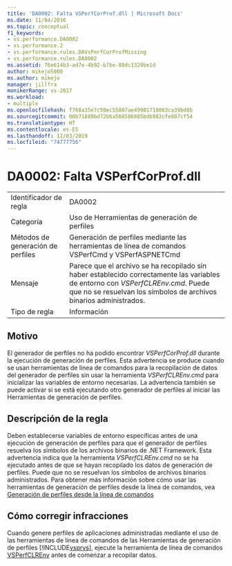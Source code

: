 ```yaml
---
title: 'DA0002: Falta VSPerfCorProf.dll | Microsoft Docs'
ms.date: 11/04/2016
ms.topic: conceptual
f1_keywords:
- vs.performance.DA0002
- vs.performance.2
- vs.performance.rules.DAVsPerfCorProfMissing
- vs.performance.rules.DA0002
ms.assetid: 76e614b3-ad7e-4b92-b7be-88dc1329be1d
author: mikejo5000
ms.author: mikejo
manager: jillfra
monikerRange: vs-2017
ms.workload:
- multiple
ms.openlocfilehash: f768a35e7c50ec55867ae49901718063ca39bd0b
ms.sourcegitcommit: 00b71889bd72b6a566586885bdb982cfe807cf54
ms.translationtype: HT
ms.contentlocale: es-ES
ms.lasthandoff: 12/03/2019
ms.locfileid: "74777756"
---
```

# <a name="da0002-vsperfcorprofdll-is-missing"></a>DA0002: Falta VSPerfCorProf.dll

|||
|-|-|
|Identificador de regla|DA0002|
|Categoría|Uso de Herramientas de generación de perfiles|
|Métodos de generación de perfiles|Generación de perfiles mediante las herramientas de línea de comandos VSPerfCmd y VSPerfASPNETCmd|
|Mensaje|Parece que el archivo se ha recopilado sin haber establecido correctamente las variables de entorno con *VSPerfCLREnv.cmd*. Puede que no se resuelvan los símbolos de archivos binarios administrados.|
|Tipo de regla|Información|

## <a name="cause"></a>Motivo
 El generador de perfiles no ha podido encontrar *VSPerfCorProf.dll* durante la ejecución de generación de perfiles. Esta advertencia se produce cuando se usan herramientas de línea de comandos para la recopilación de datos del generador de perfiles sin usar la herramienta *VSPerfCLREnv.cmd* para inicializar las variables de entorno necesarias. La advertencia también se puede activar si se está ejecutando otro generador de perfiles al iniciar las Herramientas de generación de perfiles.

## <a name="rule-description"></a>Descripción de la regla
 Deben establecerse variables de entorno específicas antes de una ejecución de generación de perfiles para que el generador de perfiles resuelva los símbolos de los archivos binarios de .NET Framework. Esta advertencia indica que la herramienta *VSPerfCLREnv.cmd* no se ha ejecutado antes de que se hayan recopilado los datos de generación de perfiles. Puede que no se resuelvan los símbolos de archivos binarios administrados. Para obtener más información sobre cómo usar las herramientas de generación de perfiles desde la línea de comandos, vea [Generación de perfiles desde la línea de comandos](../profiling/using-the-profiling-tools-from-the-command-line.md)

## <a name="how-to-fix-violations"></a>Cómo corregir infracciones
 Cuando genere perfiles de aplicaciones administradas mediante el uso de las herramientas de línea de comandos de las Herramientas de generación de perfiles [!INCLUDE[vsprvs](../code-quality/includes/vsprvs_md.md)], ejecute la herramienta de línea de comandos [VSPerfCLREnv](../profiling/vsperfclrenv.md) antes de comenzar a recopilar datos.
